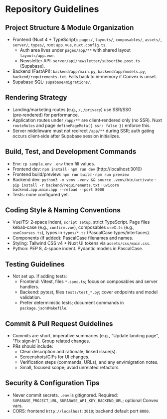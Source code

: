 # Repository Guidelines

## Project Structure & Module Organization
- Frontend (Nuxt 4 + TypeScript): `pages/`, `layouts/`, `composables/`, `assets/`, `server/`, `types/`, root `app.vue`, `nuxt.config.ts`.
  - Auth area lives under `pages/app/**` with shared layout `layouts/app.vue`.
  - Newsletter API: `server/api/newsletter/subscribe.post.ts` (Supabase).
- Backend (FastAPI): `backend/app/main.py`, `backend/app/models.py`, `backend/requirements.txt`. Falls back to in‑memory if Convex is unset.
- Supabase SQL: `supabase/migrations/`.

## Rendering Strategy
- Landing/marketing routes (e.g., `/`, `/privacy`) use SSR/SSG (pre‑rendered) for performance.
- Application routes under `/app/**` are client‑rendered only (no SSR). Nuxt `routeRules` and page `definePageMeta({ ssr: false })` enforce this.
- Server middleware must not redirect `/app/**` during SSR; auth gating occurs client‑side after Supabase session initializes.

## Build, Test, and Development Commands
- Env: `cp sample.env .env` then fill values.
- Frontend dev: `npm install` · `npm run dev` (http://localhost:3010)
- Frontend build/preview: `npm run build` · `npm run preview`
- Backend dev: `python3 -m venv .venv && source .venv/bin/activate` · `pip install -r backend/requirements.txt` · `uvicorn backend.app.main:app --reload --port 8000`
- Tests: none configured yet.

## Coding Style & Naming Conventions
- Vue/TS: 2‑space indent, `script setup`, strict TypeScript. Page files kebab‑case (e.g., `confirm.vue`), composables `useX.ts` (e.g., `useCourses.ts`), types in `types/*.ts` (PascalCase types/interfaces).
- Components (if added): PascalCase filenames and names.
- Styling: Tailwind CSS v4 + Nuxt UI tokens via `assets/css/main.css`.
- Python: PEP 8, 4‑space indent. Pydantic models in PascalCase.

## Testing Guidelines
- Not set up. If adding tests:
  - Frontend: Vitest, files `*.spec.ts`; focus on composables and server handlers.
  - Backend: pytest, files `tests/test_*.py`; cover endpoints and model validation.
  - Prefer deterministic tests; document commands in `package.json`/`Makefile`.

## Commit & Pull Request Guidelines
- Commits are short, imperative summaries (e.g., "Update landing page", "Fix sign‑in"). Group related changes.
- PRs should include:
  - Clear description and rationale; linked issue(s).
  - Screenshots/GIFs for UI changes.
  - Verification steps (commands, URLs), and any env/migration notes.
  - Small, focused scope; avoid unrelated refactors.

## Security & Configuration Tips
- Never commit secrets. `.env` is gitignored. Required: `SUPABASE_PROJECT_URL`, `SUPABASE_API_KEY`, `BACKEND_URL`; optional Convex vars.
- CORS: frontend `http://localhost:3010`; backend default port `8000`.
